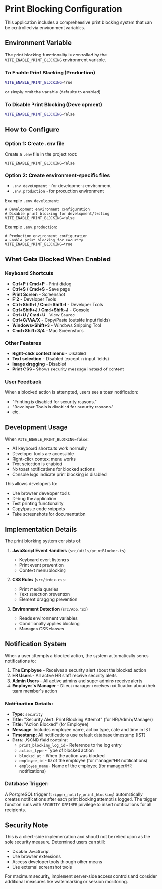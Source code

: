 # Print Blocking Configuration

This application includes a comprehensive print blocking system that can be controlled via environment variables.

## Environment Variable

The print blocking functionality is controlled by the `VITE_ENABLE_PRINT_BLOCKING` environment variable.

### To Enable Print Blocking (Production)
```bash
VITE_ENABLE_PRINT_BLOCKING=true
```
or simply omit the variable (defaults to enabled)

### To Disable Print Blocking (Development)
```bash
VITE_ENABLE_PRINT_BLOCKING=false
```

## How to Configure

### Option 1: Create .env file
Create a `.env` file in the project root:
```
VITE_ENABLE_PRINT_BLOCKING=false
```

### Option 2: Create environment-specific files
- `.env.development` - for development environment
- `.env.production` - for production environment

Example `.env.development`:
```
# Development environment configuration
# Disable print blocking for development/testing
VITE_ENABLE_PRINT_BLOCKING=false
```

Example `.env.production`:
```
# Production environment configuration
# Enable print blocking for security
VITE_ENABLE_PRINT_BLOCKING=true
```

## What Gets Blocked When Enabled

### Keyboard Shortcuts
- **Ctrl+P / Cmd+P** - Print dialog
- **Ctrl+S / Cmd+S** - Save page
- **Print Screen** - Screenshot
- **F12** - Developer Tools
- **Ctrl+Shift+I / Cmd+Shift+I** - Developer Tools
- **Ctrl+Shift+J / Cmd+Shift+J** - Console
- **Ctrl+U / Cmd+U** - View Source
- **Ctrl+C/V/A/X** - Copy/Paste (outside input fields)
- **Windows+Shift+S** - Windows Snipping Tool
- **Cmd+Shift+3/4** - Mac Screenshots

### Other Features
- **Right-click context menu** - Disabled
- **Text selection** - Disabled (except in input fields)
- **Image dragging** - Disabled
- **Print CSS** - Shows security message instead of content

### User Feedback
When a blocked action is attempted, users see a toast notification:
- "Printing is disabled for security reasons."
- "Developer Tools is disabled for security reasons."
- etc.

## Development Usage

When `VITE_ENABLE_PRINT_BLOCKING=false`:
- All keyboard shortcuts work normally
- Developer tools are accessible
- Right-click context menu works
- Text selection is enabled
- No toast notifications for blocked actions
- Console logs indicate print blocking is disabled

This allows developers to:
- Use browser developer tools
- Debug the application
- Test printing functionality
- Copy/paste code snippets
- Take screenshots for documentation

## Implementation Details

The print blocking system consists of:

1. **JavaScript Event Handlers** (`src/utils/printBlocker.ts`)
   - Keyboard event listeners
   - Print event prevention
   - Context menu blocking

2. **CSS Rules** (`src/index.css`)
   - Print media queries
   - Text selection prevention
   - Element dragging prevention

3. **Environment Detection** (`src/App.tsx`)
   - Reads environment variables
   - Conditionally applies blocking
   - Manages CSS classes

## Notification System

When a user attempts a blocked action, the system automatically sends notifications to:

1. **The Employee** - Receives a security alert about the blocked action
2. **HR Users** - All active HR staff receive security alerts
3. **Admin Users** - All active admins and super admins receive alerts
4. **Employee's Manager** - Direct manager receives notification about their team member's action

### Notification Details:
- **Type:** `security`
- **Title:** "Security Alert: Print Blocking Attempt" (for HR/Admin/Manager)
- **Title:** "Action Blocked" (for Employee)
- **Message:** Includes employee name, action type, date and time in IST
- **Timestamp:** All notifications use default database timestamp (IST)
- **Data:** JSONB field contains:
  - `print_blocking_log_id` - Reference to the log entry
  - `action_type` - Type of blocked action
  - `blocked_at` - When the action was blocked
  - `employee_id` - ID of the employee (for manager/HR notifications)
  - `employee_name` - Name of the employee (for manager/HR notifications)

### Database Trigger:
A PostgreSQL trigger (`trigger_notify_print_blocking`) automatically creates notifications after each print blocking attempt is logged. The trigger function runs with `SECURITY DEFINER` privilege to insert notifications for all recipients.

## Security Note

This is a client-side implementation and should not be relied upon as the sole security measure. Determined users can still:
- Disable JavaScript
- Use browser extensions
- Access developer tools through other means
- Use external screenshot tools

For maximum security, implement server-side access controls and consider additional measures like watermarking or session monitoring.
